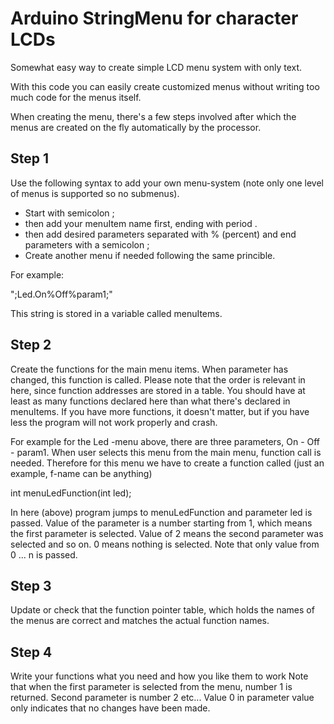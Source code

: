 # Arduino StringMenu for character LCDs
Somewhat easy way to create simple LCD menu system with only text.

With this code you can easily create customized menus without writing too much code for the menus itself. 

When creating the menu, there's a few steps involved after which the menus are created on the fly automatically by the processor.

## Step 1
Use the following syntax to add your own menu-system (note only one level of menus is supported so no submenus). 

* Start with semicolon ; 
* then add your menuItem name first, ending with period .
* then add desired parameters separated with % (percent) and end parameters with a semicolon ;
* Create another menu if needed following the same princible.

For example:

";Led.On%Off%param1;"

This string is stored in a variable called menuItems.

## Step 2
Create the functions for the main menu items. When parameter has changed, this function is called. Please note that the order is relevant in here, since function addresses are stored in a table. You should have at least as many functions declared here than what there's declared in menuItems. If you have more functions, it doesn't matter, but if you have less the program will not work properly and crash.

For example for the Led -menu above, there are three parameters, On - Off - param1. When user selects this menu from the main menu, function call is needed. Therefore for this menu we have to create a function called (just an example, f-name can be anything) 

int menuLedFunction(int led);

In here (above) program jumps to menuLedFunction and parameter led is passed. Value of the parameter is a number starting from 1, which means the first parameter is selected. Value of 2 means the second parameter was selected and so on. 0 means nothing is selected. Note that only value from 0 ... n is passed.

## Step 3
Update or check that the function pointer table, which holds the names of the menus are correct and matches the actual function names.

## Step 4
Write your functions what you need and how you like them to work
Note that when the first parameter is selected from the menu, number 1 is returned. Second parameter is number 2 etc...
Value 0 in parameter value only indicates that no changes have been made.
